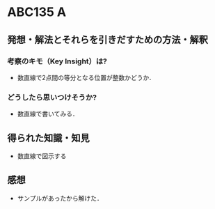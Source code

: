 # ABC135 A

## 発想・解法とそれらを引きだすための方法・解釈

### 考察のキモ（Key Insight）は?

+ 数直線で2点間の等分となる位置が整数かどうか．

### どうしたら思いつけそうか?

+ 数直線で書いてみる．

## 得られた知識・知見

+ 数直線で図示する

## 感想

+ サンプルがあったから解けた．
